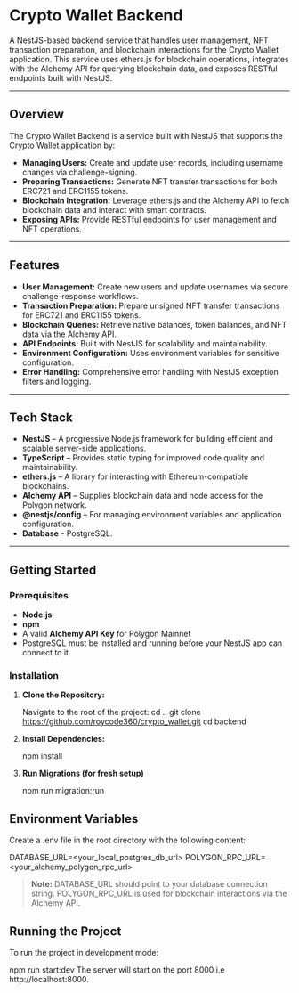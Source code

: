# Crypto Wallet Backend

A NestJS-based backend service that handles user management, NFT transaction preparation, and blockchain interactions for the Crypto Wallet application. This service uses ethers.js for blockchain operations, integrates with the Alchemy API for querying blockchain data, and exposes RESTful endpoints built with NestJS.

---

## Overview

The Crypto Wallet Backend is a service built with NestJS that supports the Crypto Wallet application by:

- **Managing Users:** Create and update user records, including username changes via challenge-signing.
- **Preparing Transactions:** Generate NFT transfer transactions for both ERC721 and ERC1155 tokens.
- **Blockchain Integration:** Leverage ethers.js and the Alchemy API to fetch blockchain data and interact with smart contracts.
- **Exposing APIs:** Provide RESTful endpoints for user management and NFT operations.

---

## Features

- **User Management:** Create new users and update usernames via secure challenge-response workflows.
- **Transaction Preparation:** Prepare unsigned NFT transfer transactions for ERC721 and ERC1155 tokens.
- **Blockchain Queries:** Retrieve native balances, token balances, and NFT data via the Alchemy API.
- **API Endpoints:** Built with NestJS for scalability and maintainability.
- **Environment Configuration:** Uses environment variables for sensitive configuration.
- **Error Handling:** Comprehensive error handling with NestJS exception filters and logging.

---

## Tech Stack

- **NestJS** – A progressive Node.js framework for building efficient and scalable server-side applications.
- **TypeScript** – Provides static typing for improved code quality and maintainability.
- **ethers.js** – A library for interacting with Ethereum-compatible blockchains.
- **Alchemy API** – Supplies blockchain data and node access for the Polygon network.
- **@nestjs/config** – For managing environment variables and application configuration.
- **Database** - PostgreSQL.

---

## Getting Started

### Prerequisites

- **Node.js**
- **npm**
- A valid **Alchemy API Key** for Polygon Mainnet
- PostgreSQL must be installed and running before your NestJS app can connect to it.

### Installation

1. **Clone the Repository:**

   Navigate to the root of the project: cd ..
   git clone https://github.com/roycode360/crypto_wallet.git
   cd backend

2. **Install Dependencies:**

   npm install

3. **Run Migrations (for fresh setup)**

   npm run migration:run

## Environment Variables

Create a .env file in the root directory with the following content:

DATABASE_URL=<your_local_postgres_db_url>
POLYGON_RPC_URL=<your_alchemy_polygon_rpc_url>

> **Note:**
> DATABASE_URL should point to your database connection string.
> POLYGON_RPC_URL is used for blockchain interactions via the Alchemy API.

## Running the Project

To run the project in development mode:

npm run start:dev
The server will start on the port 8000 i.e http://localhost:8000.
